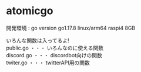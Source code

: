 # atomicgo
開発環境 : go version go1.17.8 linux/arm64 raspi4 8GB  

いろんな関数は入ってるよ!  
public.go  ・・・ いろんなのに使える関数  
discord.go ・・・ discordbot向けの関数  
twiter.go  ・・・ twitterAPI用の関数